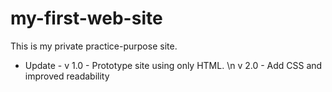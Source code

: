 # my-first-web-site

This is my private practice-purpose site.

- Update -
  v 1.0 - Prototype site using only HTML. \n
  v 2.0 - Add CSS and improved readability
